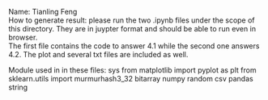 Name: Tianling Feng <br/>
How to generate result: please run the two .ipynb files under the scope of this directory. They are in juypter format and should be able to run even in browser. <br/>
The first file contains the code to answer 4.1 while the second one answers 4.2. The plot and several txt files are included as well.

Module used in in these files:
sys
from matplotlib import pyplot as plt
from sklearn.utils import murmurhash3_32
bitarray
numpy
random
csv
pandas
string
